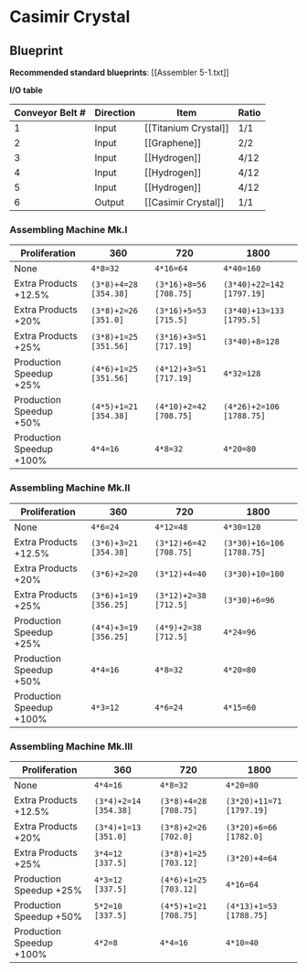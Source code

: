 # Casimir Crystal

## Blueprint

**Recommended standard blueprints**: [[Assembler 5-1.txt]]

**I/O table**

| Conveyor Belt # | Direction | Item                 | Ratio |
| --------------- | --------- | -------------------- | ----- |
| 1               | Input     | [[Titanium Crystal]] | 1/1   |
| 2               | Input     | [[Graphene]]         | 2/2   |
| 3               | Input     | [[Hydrogen]]         | 4/12  |
| 4               | Input     | [[Hydrogen]]         | 4/12  |
| 5               | Input     | [[Hydrogen]]         | 4/12  |
| 6               | Output    | [[Casimir Crystal]]  | 1/1   |

### Assembling Machine Mk.I

| Proliferation            | 360                   | 720                    | 1800                      |
| ------------------------ | --------------------- | ---------------------- | ------------------------- |
| None                     | `4*8=32`              | `4*16=64`              | `4*40=160`                |
| Extra Products +12.5%    | `(3*8)+4=28 [354.38]` | `(3*16)+8=56 [708.75]` | `(3*40)+22=142 [1797.19]` |
| Extra Products +20%      | `(3*8)+2=26 [351.0]`  | `(3*16)+5=53 [715.5]`  | `(3*40)+13=133 [1795.5]`  |
| Extra Products +25%      | `(3*8)+1=25 [351.56]` | `(3*16)+3=51 [717.19]` | `(3*40)+8=128`            |
| Production Speedup +25%  | `(4*6)+1=25 [351.56]` | `(4*12)+3=51 [717.19]` | `4*32=128`                |
| Production Speedup +50%  | `(4*5)+1=21 [354.38]` | `(4*10)+2=42 [708.75]` | `(4*26)+2=106 [1788.75]`  |
| Production Speedup +100% | `4*4=16`              | `4*8=32`               | `4*20=80`                 |

### Assembling Machine Mk.II

| Proliferation            | 360                   | 720                    | 1800                      |
| ------------------------ | --------------------- | ---------------------- | ------------------------- |
| None                     | `4*6=24`              | `4*12=48`              | `4*30=120`                |
| Extra Products +12.5%    | `(3*6)+3=21 [354.38]` | `(3*12)+6=42 [708.75]` | `(3*30)+16=106 [1788.75]` |
| Extra Products +20%      | `(3*6)+2=20`          | `(3*12)+4=40`          | `(3*30)+10=100`           |
| Extra Products +25%      | `(3*6)+1=19 [356.25]` | `(3*12)+2=38 [712.5]`  | `(3*30)+6=96`             |
| Production Speedup +25%  | `(4*4)+3=19 [356.25]` | `(4*9)+2=38 [712.5]`   | `4*24=96`                 |
| Production Speedup +50%  | `4*4=16`              | `4*8=32`               | `4*20=80`                 |
| Production Speedup +100% | `4*3=12`              | `4*6=24`               | `4*15=60`                 |

### Assembling Machine Mk.III

| Proliferation            | 360                   | 720                   | 1800                     |
| ------------------------ | --------------------- | --------------------- | ------------------------ |
| None                     | `4*4=16`              | `4*8=32`              | `4*20=80`                |
| Extra Products +12.5%    | `(3*4)+2=14 [354.38]` | `(3*8)+4=28 [708.75]` | `(3*20)+11=71 [1797.19]` |
| Extra Products +20%      | `(3*4)+1=13 [351.0]`  | `(3*8)+2=26 [702.0]`  | `(3*20)+6=66 [1782.0]`   |
| Extra Products +25%      | `3*4=12 [337.5]`      | `(3*8)+1=25 [703.12]` | `(3*20)+4=64`            |
| Production Speedup +25%  | `4*3=12 [337.5]`      | `(4*6)+1=25 [703.12]` | `4*16=64`                |
| Production Speedup +50%  | `5*2=10 [337.5]`      | `(4*5)+1=21 [708.75]` | `(4*13)+1=53 [1788.75]`  |
| Production Speedup +100% | `4*2=8`               | `4*4=16`              | `4*10=40`                |
